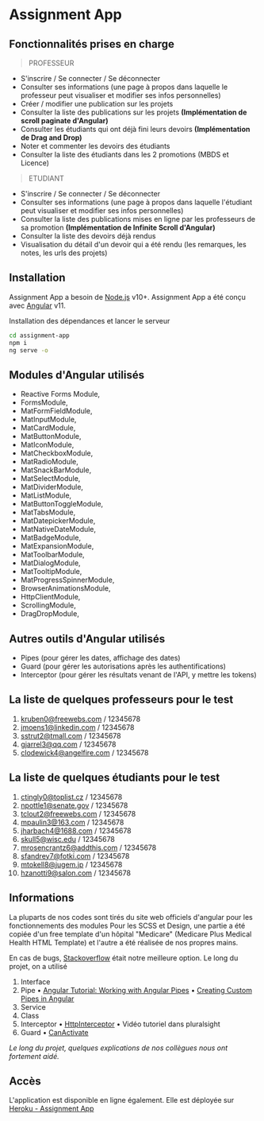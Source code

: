 # Assignment App

## Fonctionnalités prises en charge
> PROFESSEUR
- S'inscrire / Se connecter / Se déconnecter
- Consulter ses informations (une page à propos dans laquelle le professeur peut visualiser et modifier ses infos personnelles)
- Créer / modifier une publication sur les projets 
- Consulter la liste des publications sur les projets **(Implémentation de scroll paginate d'Angular)**
- Consulter les étudiants qui ont déjà fini leurs devoirs **(Implémentation de Drag and Drop)**
- Noter et commenter les devoirs des étudiants 
- Consulter la liste des étudiants dans les 2 promotions (MBDS et Licence)

> ETUDIANT
- S'inscrire / Se connecter / Se déconnecter
- Consulter ses informations (une page à propos dans laquelle l'étudiant peut visualiser et modifier ses infos personnelles)
- Consulter la liste des publications mises en ligne par les professeurs de sa promotion **(Implémentation de Infinite Scroll d'Angular)**
- Consulter la liste des devoirs déjà rendus 
- Visualisation du détail d'un devoir qui a été rendu (les remarques, les notes, les urls des projets)

## Installation

Assignment App a besoin de [Node.js](https://nodejs.org/) v10+.
Assignment App a été conçu avec [Angular](https://angular.io/guide/setup-local/) v11.

Installation des dépendances et lancer le serveur

```sh
cd assignment-app
npm i
ng serve -o
```

## Modules d'Angular utilisés
- Reactive Forms Module, 
- FormsModule,
- MatFormFieldModule, 
- MatInputModule,
- MatCardModule,
- MatButtonModule,
- MatIconModule,
- MatCheckboxModule,
- MatRadioModule,
- MatSnackBarModule,
- MatSelectModule,
- MatDividerModule,
- MatListModule,
- MatButtonToggleModule,
- MatTabsModule,
- MatDatepickerModule,
- MatNativeDateModule,
- MatBadgeModule,
- MatExpansionModule,
- MatToolbarModule,
- MatDialogModule,
- MatTooltipModule,
- MatProgressSpinnerModule,
- BrowserAnimationsModule,
- HttpClientModule,
- ScrollingModule,
- DragDropModule,

## Autres outils d'Angular utilisés
- Pipes (pour gérer les dates, affichage des dates)
- Guard (pour gérer les autorisations après les authentifications)
- Interceptor (pour gérer les résultats venant de l'API, y mettre les tokens)

## La liste de quelques professeurs pour le test
1) kruben0@freewebs.com / 12345678
2) jmoens1@linkedin.com /  12345678
3) sstrut2@tmall.com /  12345678
4) gjarrel3@qq.com /  12345678
5) clodewick4@angelfire.com /  12345678

## La liste de quelques étudiants pour le test 
1) ctingly0@toplist.cz / 12345678
2) npottle1@senate.gov / 12345678
3) tclout2@freewebs.com / 12345678
4) mpaulin3@163.com / 12345678
5) jharbach4@1688.com / 12345678
6) skull5@wisc.edu / 12345678
7) mrosencrantz6@addthis.com / 12345678
8) sfandrey7@fotki.com / 12345678
9) mtokell8@jugem.jp / 12345678
10) hzanotti9@salon.com / 12345678

## Informations
La pluparts de nos codes sont tirés du site web officiels d'angular pour les fonctionnements des modules
Pour les SCSS et Design, une partie a été copiée d'un free template d'un hôpital "Medicare" (Medicare Plus Medical Health HTML Template) et l'autre a été réalisée de nos propres mains. 

En cas de bugs, [Stackoverflow](https://stackoverflow.com/)  était notre meilleure option. 
Le long du projet, on a utilisé
1) Interface
2) Pipe 
  • [Angular Tutorial: Working with Angular Pipes](https://www.intertech.com/angular-tutorial-working-with-angular-pipes/) 
  • [Creating Custom Pipes in Angular](https://nishugoel.medium.com/creating-custom-pipes-in-angular-2b082a5dc74b)
3) Service
4) Class
5) Interceptor
  • [HttpInterceptor](https://angular.io/api/common/http/HttpInterceptor)
  • Vidéo tutoriel dans pluralsight
6) Guard
   • [CanActivate](https://angular.io/api/router/CanActivate)


_Le long du projet, quelques explications de nos collègues nous ont fortement aidé._ 

## Accès
L'application est disponible en ligne également. Elle est déployée sur [Heroku - Assignment App](https://assignment-frontend01.herokuapp.com/)

